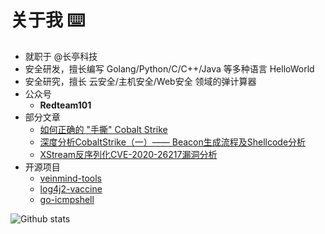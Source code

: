 # 关于我  ⌨️ 
- 就职于 @长亭科技
- 安全研发，擅长编写 Golang/Python/C/C++/Java 等多种语言 HelloWorld
- 安全研究，擅长 云安全/主机安全/Web安全 领域的弹计算器
- 公众号
  - **Redteam101**
- 部分文章
  - [如何正确的 "手撕" Cobalt Strike](https://mp.weixin.qq.com/s/_gSPWVb1b-xuvhU6ynmw0Q)
  - [深度分析CobaltStrike（一）—— Beacon生成流程及Shellcode分析](https://www.anquanke.com/post/id/237127)
  - [XStream反序列化CVE-2020-26217漏洞分析](https://www.anquanke.com/post/id/222830)
- 开源项目
  - [veinmind-tools](https://github.com/chaitin/veinmind-tools)
  - [log4j2-vaccine](https://github.com/chaitin/log4j2-vaccine)
  - [go-icmpshell](https://github.com/d1nfinite/go-icmpshell)

<img src="https://github-readme-stats.vercel.app/api?username=d1nfinite&show_icons=true&include_all_commits=true&count_private=false&layout=compact&theme=cobalt" alt="Github stats"/>
